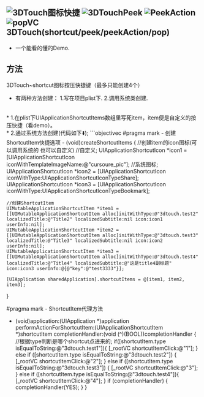 ![3DTouch图标快捷](http://7xsyr8.com1.z0.glb.clouddn.com/60B3E499-D9F1-4EE1-B994-BDEDDB153528.png?imageView2/1/w/200/h/355)
![3DTouchPeek](http://7xsyr8.com1.z0.glb.clouddn.com/60B0BF21F344DADB4A44565A71740495.png?imageView2/1/w/200/h/355)
![PeekAction](http://7xsyr8.com1.z0.glb.clouddn.com/F3A22AFC8E62DACC1898B52ED81773FF.png?imageView2/1/w/200/h/355)
![popVC](http://7xsyr8.com1.z0.glb.clouddn.com/1966FEDC55C592605A4E769B754D2130.png?imageView2/1/w/200/h/355)
3DTouch(shortcut/peek/peekAction/pop)
------- 
* 一个能看的懂的Demo.

方法
-------
3DTouch~shortcut图标按压快捷键（最多只能创建4个）<br/>
* 有两种方法创建： 1.写在项目plist下.  2.调用系统类创建.
<br/>
	* 1.在plist下UIApplicationShortcutItems数组里写死item，item便是自定义的按压快捷（看demo）。<br />
	* 2.通过系统方法创建(代码如下⬇️);
```objectivec
#pragma mark - 创建ShortcutItem快捷选项
- (void)createShortcutItems
{
    //创建item的icon图标(可以调用系统的 也可以自定义)
    //自定义;
    UIApplicationShortcutIcon *icon1 = [UIApplicationShortcutIcon iconWithTemplateImageName:@"cursoure_pic"];
    //系统图标;
    UIApplicationShortcutIcon *icon2 = [UIApplicationShortcutIcon iconWithType:UIApplicationShortcutIconTypeShare];
    UIApplicationShortcutIcon *icon3 = [UIApplicationShortcutIcon iconWithType:UIApplicationShortcutIconTypeBookmark];
    
    //创建ShortcutItem
    UIMutableApplicationShortcutItem *item1 = [[UIMutableApplicationShortcutItem alloc]initWithType:@"3dtouch.test2" localizedTitle:@"Title2" localizedSubtitle:nil icon:icon1 userInfo:nil];
    UIMutableApplicationShortcutItem *item2 = [[UIMutableApplicationShortcutItem alloc]initWithType:@"3dtouch.test3" localizedTitle:@"Title3" localizedSubtitle:nil icon:icon2 userInfo:nil];
    UIMutableApplicationShortcutItem *item3 = [[UIMutableApplicationShortcutItem alloc]initWithType:@"3dtouch.test4" localizedTitle:@"Title4" localizedSubtitle:@"这是title4副标题" icon:icon3 userInfo:@{@"key":@"test3333"}];
    
    [UIApplication sharedApplication].shortcutItems = @[item1, item2, item3];
}

#pragma mark - ShortcutItem代理方法
- (void)application:(UIApplication *)application performActionForShortcutItem:(UIApplicationShortcutItem *)shortcutItem completionHandler:(void (^)(BOOL))completionHandler {
    //根据type判断是哪个shortcut点进来的;
    if([shortcutItem.type isEqualToString:@"3dtouch.test1"]){
        [_rootVC shortcutItemClick:@"1"];
    } else if ([shortcutItem.type isEqualToString:@"3dtouch.test2"]) {
        [_rootVC shortcutItemClick:@"2"];
    } else if ([shortcutItem.type isEqualToString:@"3dtouch.test3"]) {
        [_rootVC shortcutItemClick:@"3"];
    }
    else if ([shortcutItem.type isEqualToString:@"3dtouch.test4"]){
        [_rootVC shortcutItemClick:@"4"];
    }
    if (completionHandler) {
        completionHandler(YES);
    }
}
```

